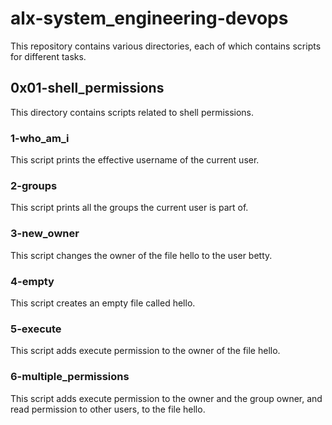 # alx-system_engineering-devops

This repository contains various directories, each of which contains scripts for different tasks.

## 0x01-shell_permissions

This directory contains scripts related to shell permissions.

### 1-who_am_i

This script prints the effective username of the current user.

### 2-groups

This script prints all the groups the current user is part of.

### 3-new_owner

This script changes the owner of the file hello to the user betty.

### 4-empty

This script creates an empty file called hello.

### 5-execute

This script adds execute permission to the owner of the file hello.

### 6-multiple_permissions

This script adds execute permission to the owner and the group owner, and read permission to other users, to the file hello.
